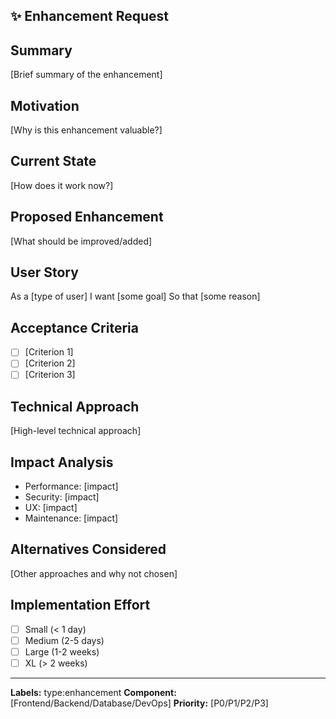 ## ✨ Enhancement Request

## Summary
[Brief summary of the enhancement]

## Motivation
[Why is this enhancement valuable?]

## Current State
[How does it work now?]

## Proposed Enhancement
[What should be improved/added]

## User Story
As a [type of user]
I want [some goal]
So that [some reason]

## Acceptance Criteria
- [ ] [Criterion 1]
- [ ] [Criterion 2]
- [ ] [Criterion 3]

## Technical Approach
[High-level technical approach]

## Impact Analysis
- Performance: [impact]
- Security: [impact]
- UX: [impact]
- Maintenance: [impact]

## Alternatives Considered
[Other approaches and why not chosen]

## Implementation Effort
- [ ] Small (< 1 day)
- [ ] Medium (2-5 days)
- [ ] Large (1-2 weeks)
- [ ] XL (> 2 weeks)

---
**Labels:** type:enhancement
**Component:** [Frontend/Backend/Database/DevOps]
**Priority:** [P0/P1/P2/P3]